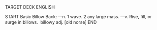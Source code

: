 TARGET DECK
ENGLISH

START
Basic
Billow
Back: —n. 1 wave. 2 any large mass. —v. Rise, fill, or surge in billows.  billowy adj. [old norse]
END
